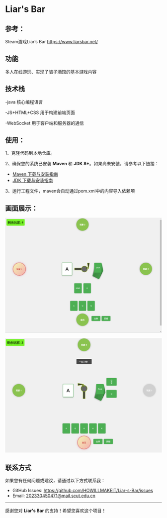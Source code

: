 # Liar's Bar

## 参考：

Steam游戏Liar‘s Bar https://www.liarsbar.net/

## 功能

多人在线游玩、实现了骗子酒馆的基本游戏内容

## 技术栈

-java 核心编程语言

-JS+HTML+CSS 用于构建前端页面

-WebSocket 用于客户端和服务器的通信

## 使用：

1、克隆代码到本地仓库。

2、确保您的系统已安装 **Maven** 和 **JDK 8+**。如果尚未安装，请参考以下链接：

- [Maven 下载与安装指南](https://maven.apache.org/install.html)
- [JDK 下载与安装指南](https://www.oracle.com/java/technologies/javase-downloads.html)

3、运行工程文件，maven会自动通过pom.xml中的内容导入依赖项

## 画面展示：

![image-20241222143157843](README.assets/image-20241222143157843.png)

![image-20241222143347319](README.assets/image-20241222143347319.png)

## 联系方式

如果您有任何问题或建议，请通过以下方式联系我：

- GitHub Issues: https://github.com/HOWILLMAKEIT/Liar-s-Bar/issues
- Email: [202330450471@mail.scut.edu.cn](mailto:202330450471@mail.scut.edu.cn)

------

感谢您对 **Liar's Bar** 的支持！希望您喜欢这个项目！
